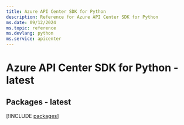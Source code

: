 ```yaml
---
title: Azure API Center SDK for Python
description: Reference for Azure API Center SDK for Python
ms.date: 09/12/2024
ms.topic: reference
ms.devlang: python
ms.service: apicenter
---
```

# Azure API Center SDK for Python - latest
## Packages - latest
[!INCLUDE [packages](api-center-index.md)]